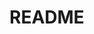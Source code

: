 <!-- README.md --- 
;; 
;; Description: 
;; Author: Hongyi Wu(吴鸿毅)
;; Email: wuhongyi@qq.com 
;; Created: Fri Jun 29 21:50:18 2018 (-0400)
;; Last-Updated: Fri Jun 29 21:50:50 2018 (-0400)
;;           By: Hongyi Wu(吴鸿毅)
;;     Update #: 1
;; URL: http://wuhongyi.cn -->

# README




<!-- README.md ends here -->
